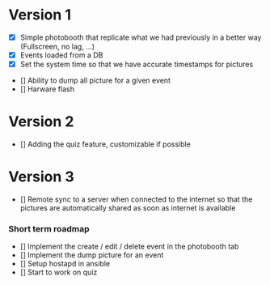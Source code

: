 # Version 1
- [x] Simple photobooth that replicate what we had previously in a better way (Fullscreen, no lag, ...)
- [x] Events loaded from a DB
- [x] Set the system time so that we have accurate timestamps for pictures
- [] Ability to dump all picture for a given event
- [] Harware flash

# Version 2
- [] Adding the quiz feature, customizable if possible

# Version 3
- [] Remote sync to a server when connected to the internet so that the pictures are automatically shared as soon as internet is available


### Short term roadmap
- [] Implement the create / edit / delete event in the photobooth tab
- [] Implement the dump picture for an event
- [] Setup hostapd in ansible
- [] Start to work on quiz
